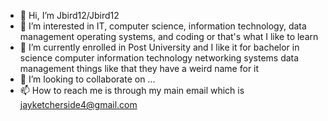 - 👋 Hi, I’m Jbird12/Jbird12 
- 👀 I’m interested in IT, computer science, information technology, data management operating systems, and coding or that's what I like to learn
- 🌱 I’m currently enrolled in Post University and I like it for bachelor in science computer information technology networking systems data management things like that they have a weird name for it
- 💞️ I’m looking to collaborate on ...
- 📫 How to reach me is through my main email which is jayketcherside4@gmail.com

<!---
Jbird12/Jbird12 is a ✨ special ✨ repository because its `README.md` (this file) appears on your GitHub profile.
You can click the Preview link to take a look at your changes.
--->
